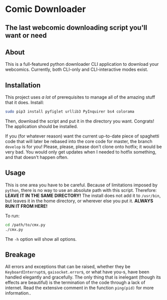 # Comic Downloader
## The last webcomic downloading script you'll want or need

## About
This is a full-featured python downloader CLI application to download your webcomics. Currently, both CLI-only and CLI-interactive modes exist.

## Installation
This project uses _a lot_ of prerequisites to manage all of the amazing stuff that it does. Install:
```sh
sudo pip3 install pyfiglet urllib3 PyInquirer bs4 colorama
```
Then, download the script and put it in the directory you want.
Congrats! The application should be installed.

If you (for whatever reason) want the current up-to-date piece of spaghetti code that will later be rebased into the core code for master, the branch `develop` is for you! Please, please, please don't clone onto hotfix; it would be very bad. You would only get updates when I needed to hotfix something, and that doesn't happen often.
## Usage
This is one area you have to be careful. Because of limitations imposed by `python`, there is no way to use an absolute path with this script. Therefore: __LEAVE IT IN THE SAME DIRECTORY!__ The install does not add it to `/usr/bin`, but leaves it in the home directory, or wherever else you put it. __ALWAYS RUN IT FROM HERE!__

To run:
```sh
cd /path/to/cmx.py
./cmx.py
```
The `-h` option will show all options.

## Breakage
All errors and exceptions that can be raised, whether they be `KeyboardInterrupt`s, `gaisocket.error`s, or what have you-s, have been handled elegantly and gracefully. 
The only thing that is inelegant (though its effects are beautiful) is the termination of the code through a lack of internet. Read the extensive comment in the function `ping(pid)` for more information..
